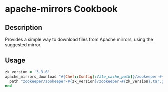 apache-mirrors Cookbook
=======================

Description
-----------

Provides a simple way to download files from Apache mirrors, using the suggested mirror.

Usage
-----

```ruby
zk_version = '3.3.6'
apache_mirrors_download "#{Chef::Config[:file_cache_path]}/zookeeper-#{zk_version}.tar.gz" do
  path "zookeeper/zookeeper-#{zk_version}/zookeeper-#{zk_version}.tar.gz"
end
```

